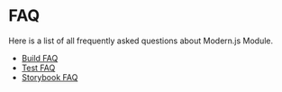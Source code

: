 # FAQ

Here is a list of all frequently asked questions about Modern.js Module.

- [Build FAQ](./build.mdx)
- [Test FAQ](./test.mdx)
- [Storybook FAQ](./storybook.mdx)

